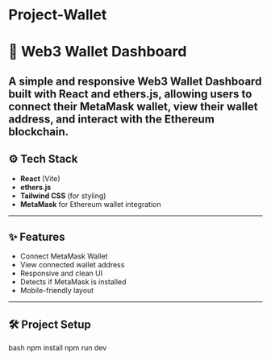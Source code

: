 # Project-Wallet
# 🦊 Web3 Wallet Dashboard

A simple and responsive Web3 Wallet Dashboard built with **React** and **ethers.js**, allowing users to connect their MetaMask wallet, view their wallet address, and interact with the Ethereum blockchain.
---

## ⚙️ Tech Stack

- **React** (Vite)
- **ethers.js**
- **Tailwind CSS** (for styling)
- **MetaMask** for Ethereum wallet integration

---

## ✨ Features

-  Connect MetaMask Wallet
-  View connected wallet address
-  Responsive and clean UI
-  Detects if MetaMask is installed
-  Mobile-friendly layout

---

## 🛠️ Project Setup

bash
npm install
npm run dev
